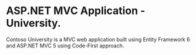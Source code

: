 # ASP.NET MVC Application - University.

Contoso University is a MVC web application built using Entity Framework 6 and ASP.NET MVC 5 using Code-First approach.

